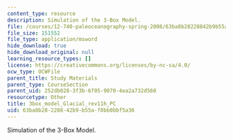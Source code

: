 ```yaml
---
content_type: resource
description: Simulation of the 3-Box Model.
file: /courses/12-740-paleoceanography-spring-2008/63ba8b28228842b9b55af0bb0bbf5a36_3box_model_Glacial_rev11h_PC.xls
file_size: 151552
file_type: application/msword
hide_download: true
hide_download_original: null
learning_resource_types: []
license: https://creativecommons.org/licenses/by-nc-sa/4.0/
ocw_type: OCWFile
parent_title: Study Materials
parent_type: CourseSection
parent_uid: 252db028-3f3b-6f05-9070-4ea2a732d560
resourcetype: Other
title: 3box_model_Glacial_rev11h_PC
uid: 63ba8b28-2288-42b9-b55a-f0bb0bbf5a36
---
```

Simulation of the 3-Box Model.